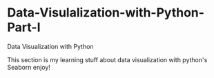 # Data-Visulalization-with-Python-Part-I
Data Visualization with Python

This section is my learning stuff about data visualization with python's Seaborn
enjoy!
